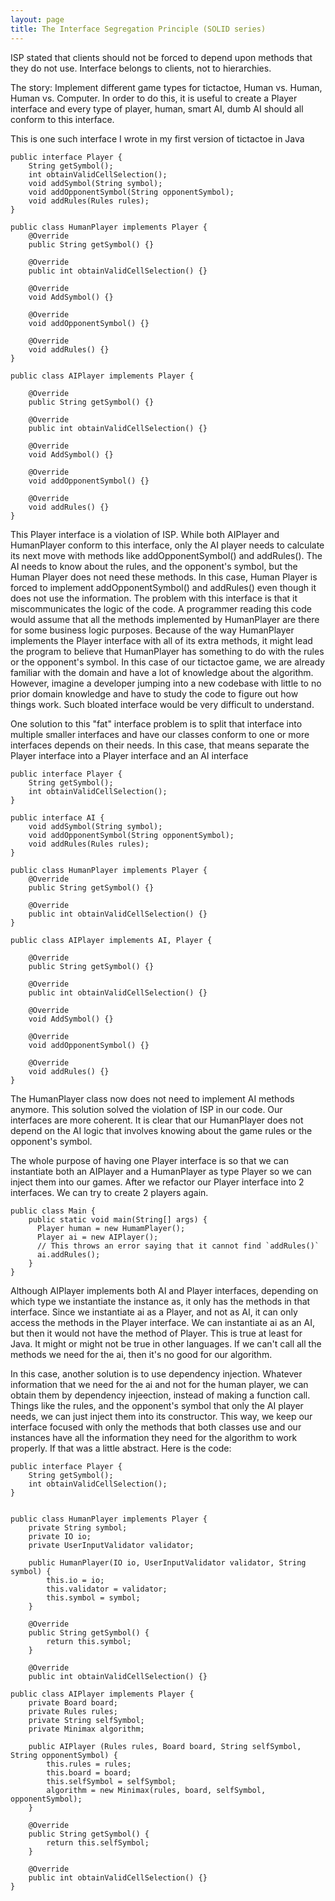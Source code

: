 ```yaml
---
layout: page
title: The Interface Segregation Principle (SOLID series)
---
```

ISP stated that clients should not be forced to depend upon methods that they do not use. Interface belongs to clients, not to hierarchies.

The story: Implement different game types for tictactoe, Human vs. Human, Human vs. Computer. 
In order to do this, it is useful to create a Player interface and every type of player, human, smart AI, dumb AI should all conform to this interface.

This is one such interface I wrote in my first version of tictactoe in Java

```
public interface Player {
    String getSymbol();
    int obtainValidCellSelection();
    void addSymbol(String symbol);
    void addOpponentSymbol(String opponentSymbol);
    void addRules(Rules rules);
}

public class HumanPlayer implements Player {
	@Override
	public String getSymbol() {}

	@Override
	public int obtainValidCellSelection() {}	

	@Override
	void AddSymbol() {}

	@Override
	void addOpponentSymbol() {}

	@Override
	void addRules() {}
}

public class AIPlayer implements Player {

	@Override
	public String getSymbol() {}

	@Override
	public int obtainValidCellSelection() {}	

	@Override
	void AddSymbol() {}

	@Override
	void addOpponentSymbol() {}

	@Override
	void addRules() {}
}
```

This Player interface is a violation of ISP. While both AIPlayer and HumanPlayer conform to this interface, only the AI player needs to calculate its next move with methods like addOpponentSymbol() and addRules(). The AI needs to know about the rules, and the opponent's symbol, but the Human Player does not need these methods. In this case, Human Player is forced to implement addOpponentSymbol() and addRules() even though it does not use the information. The problem with this interface is that it miscommunicates the logic of the code. A programmer reading this code would assume that all the methods implemented by HumanPlayer are there for some business logic purposes. Because of the way HumanPlayer implements the Player interface with all of its extra methods, it might lead the program to believe that HumanPlayer has something to do with the rules or the opponent's symbol. In this case of our tictactoe game, we are already familiar with the domain and have a lot of knowledge about the algorithm. However, imagine a developer jumping into a new codebase with little to no prior domain knowledge and have to study the code to figure out how things work. Such bloated interface would be very difficult to understand.  

One solution to this "fat" interface problem is to split that interface into multiple smaller interfaces and have our classes conform to one or more interfaces depends on their needs. In this case, that means separate the Player interface into a Player interface and an AI interface

```
public interface Player {
    String getSymbol();
    int obtainValidCellSelection();
}

public interface AI {
    void addSymbol(String symbol);
    void addOpponentSymbol(String opponentSymbol);
    void addRules(Rules rules);
}

public class HumanPlayer implements Player {
	@Override
	public String getSymbol() {}

	@Override
	public int obtainValidCellSelection() {}	
}

public class AIPlayer implements AI, Player {

	@Override
	public String getSymbol() {}

	@Override
	public int obtainValidCellSelection() {}	

	@Override
	void AddSymbol() {}

	@Override
	void addOpponentSymbol() {}

	@Override
	void addRules() {}
}
```

The HumanPlayer class now does not need to implement AI methods anymore. This solution solved the violation of ISP in our code. Our interfaces are more coherent. It is clear that our HumanPlayer does not depend on the AI logic that involves knowing about the game rules or the opponent's symbol.

The whole purpose of having one Player interface is so that we can instantiate both an AIPlayer and a HumanPlayer as type Player so we can inject them into our games. After we refactor our Player interface into 2 interfaces. We can try to create 2 players again. 

```
public class Main {
	public static void main(String[] args) {
	  Player human = new HumamPlayer();
	  Player ai = new AIPlayer();
	  // This throws an error saying that it cannot find `addRules()`
	  ai.addRules();
	}
}
```

Although AIPlayer implements both AI and Player interfaces, depending on which type we instantiate the instance as, it only has the methods in that interface. Since we instantiate ai as a Player, and not as AI, it can only access the methods in the Player interface. We can instantiate ai as an AI, but then it would not have the method of Player. This is true at least for Java. It might or might not be true in other languages. If we can't call all the methods we need for the ai, then it's no good for our algorithm.

In this case, another solution is to use dependency injection. Whatever information that we need for the ai and not for the human player, we can obtain them by dependency injeection, instead of making a function call. Things like the rules, and the opponent's symbol that only the AI player needs, we can just inject them into its constructor. This way, we keep our interface focused with only the methods that both classes use and our instances have all the information they need for the algorithm to work properly. If that was a little abstract. Here is the code:

```
public interface Player {
    String getSymbol();
    int obtainValidCellSelection();
} 


public class HumanPlayer implements Player {
    private String symbol;
    private IO io;
    private UserInputValidator validator;

    public HumanPlayer(IO io, UserInputValidator validator, String symbol) {
        this.io = io;
        this.validator = validator;
        this.symbol = symbol;
    }

    @Override
    public String getSymbol() {
        return this.symbol;
    }

    @Override
    public int obtainValidCellSelection() {}

public class AIPlayer implements Player {
    private Board board;
    private Rules rules;
    private String selfSymbol;
    private Minimax algorithm;

    public AIPlayer (Rules rules, Board board, String selfSymbol, String opponentSymbol) {
        this.rules = rules;
        this.board = board;
        this.selfSymbol = selfSymbol;
        algorithm = new Minimax(rules, board, selfSymbol, opponentSymbol);
    }

    @Override
    public String getSymbol() {
        return this.selfSymbol;
    }

    @Override
    public int obtainValidCellSelection() {}
}
```

